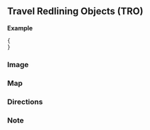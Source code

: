 ## Travel Redlining Objects (TRO)

**Example**
```javascript
{
}
```

### Image

### Map

### Directions

### Note
